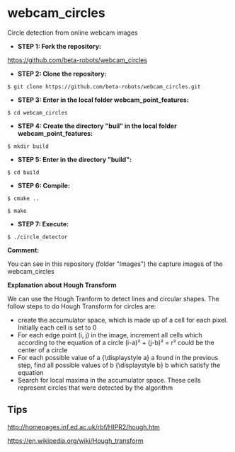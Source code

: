 # webcam_circles

Circle detection from online webcam images

- **STEP 1: Fork the repository:**

https://github.com/beta-robots/webcam_circles

- **STEP 2: Clone the repository:**

`$ git clone https://github.com/beta-robots/webcam_circles.git`

- **STEP 3: Enter in the local folder webcam_point_features:**

`$ cd webcam_circles`

- **STEP 4: Create the directory "buil" in the local folder webcam_point_features:**

`$ mkdir build`

- **STEP 5: Enter in the directory "build":**

`$ cd build`

- **STEP 6: Compile:**

`$ cmake ..`

`$ make`

- **STEP 7: Execute:**

`$ ./circle_detector`

**Comment:**

You can see in this repository (folder "Images") the capture images of the webcam_circles

**Explanation about Hough Transform**

We can use the Hough Tranform to detect lines and circular shapes. The follow steps to do Hough Transform for circles are:
- create the accumulator space, which is made up of a cell for each pixel. Initially each cell is set to 0
- For each edge point (i, j) in the image, increment all cells which according to the equation of a circle (i-a)² + (j-b)² = r² could be the center of a circle
- For each possible value of a {\displaystyle a} a found in the previous step, find all possible values of b {\displaystyle b} b which satisfy the equation
- Search for local maxima in the accumulator space. These cells represent circles that were detected by the algorithm

## Tips

http://homepages.inf.ed.ac.uk/rbf/HIPR2/hough.htm

https://en.wikipedia.org/wiki/Hough_transform
